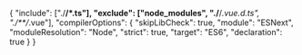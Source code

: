 {
"include": ["./**/*.ts"],
"exclude": ["node_modules", "./**/*.vue.d.ts", "./**/*.vue"],
"compilerOptions": {
"skipLibCheck": true,
"module": "ESNext",
"moduleResolution": "Node",
"strict": true,
"target": "ES6",
"declaration": true
}
}
